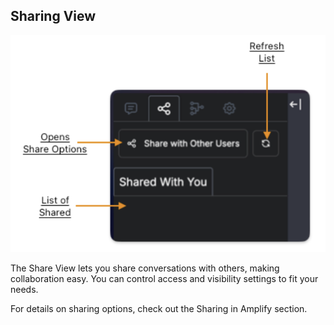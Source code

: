 ## Sharing View

![Sharing Sidebar](./images/sharing-sidebar-ui.png)

The Share View lets you share conversations with others, making collaboration easy. You can control access and visibility settings to fit your needs.

For details on sharing options, check out the Sharing in Amplify section.